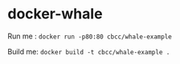 # docker-whale

Run me : `docker run -p80:80 cbcc/whale-example`

Build me: `docker build -t cbcc/whale-example .`
